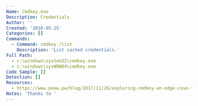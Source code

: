 ```yaml
---
Name: Cmdkey.exe
Description: Credentials
Author: ''
Created: '2018-05-25'
Categories: []
Commands:
  - Command: cmdkey /list
    Description: 'List cached credentials.'
Full Path:
  - c:\windows\system32\cmdkey.exe
  - c:\windows\sysWOW64\cmdkey.exe
Code Sample: []
Detection: []
Resources:
  - https://www.peew.pw/blog/2017/11/26/exploring-cmdkey-an-edge-case-for-privilege-escalation
Notes: 'Thanks to '
---
```

